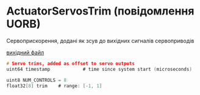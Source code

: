 # ActuatorServosTrim (повідомлення UORB)

Сервоприскорення, додані як зсув до вихідних сигналів сервоприводів

[вихідний файл](https://github.com/PX4/PX4-Autopilot/blob/main/msg/ActuatorServosTrim.msg)

```c
# Servo trims, added as offset to servo outputs
uint64 timestamp            # time since system start (microseconds)

uint8 NUM_CONTROLS = 8
float32[8] trim    # range: [-1, 1]

```
